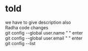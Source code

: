 # told
we have to give description also
<br/>
Radha code changes
<br/>
git config --global user.name "   "  enter
<br/>
git config --global user.email "    " enter
<br/>
git config --list
